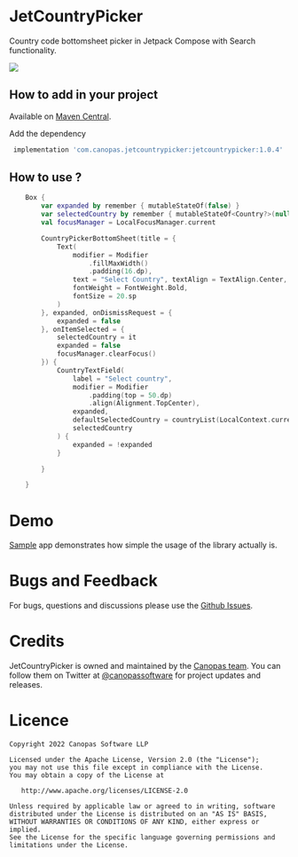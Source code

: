# JetCountryPicker

Country code bottomsheet picker in Jetpack Compose with Search functionality.

<img src="https://github.com/canopas/JetCountrypicker/blob/main/gif/Peek%202022-04-11%2011-46.gif" />

## How to add in your project

Available on [Maven Central](https://repo1.maven.org/maven2/com/canopas/jetcountrypicker/jetcountrypicker/).
  
Add the dependency
```gradle
 implementation 'com.canopas.jetcountrypicker:jetcountrypicker:1.0.4'
```

## How to use ?
```kotlin
    Box {
        var expanded by remember { mutableStateOf(false) }
        var selectedCountry by remember { mutableStateOf<Country?>(null) }
        val focusManager = LocalFocusManager.current

        CountryPickerBottomSheet(title = {
            Text(
                modifier = Modifier
                    .fillMaxWidth()
                    .padding(16.dp),
                text = "Select Country", textAlign = TextAlign.Center,
                fontWeight = FontWeight.Bold,
                fontSize = 20.sp
            )
        }, expanded, onDismissRequest = {
            expanded = false
        }, onItemSelected = {
            selectedCountry = it
            expanded = false
            focusManager.clearFocus()
        }) {
            CountryTextField(
                label = "Select country",
                modifier = Modifier
                    .padding(top = 50.dp)
                    .align(Alignment.TopCenter),
                expanded,
                defaultSelectedCountry = countryList(LocalContext.current).single { it.code == "IN" },
                selectedCountry
            ) {
                expanded = !expanded
            }

        }

    }
```

# Demo
[Sample](https://github.com/canopas/JetCountrypicker/tree/main/app) app demonstrates how simple the usage of the library actually is.

# Bugs and Feedback
For bugs, questions and discussions please use the [Github Issues](https://github.com/canopas/JetCountrypicker/issues).

# Credits

JetCountryPicker is owned and maintained by the [Canopas team](https://canopas.com/). You can follow them on Twitter at [@canopassoftware](https://twitter.com/canopassoftware) for project updates and releases.

# Licence

```
Copyright 2022 Canopas Software LLP

Licensed under the Apache License, Version 2.0 (the "License");
you may not use this file except in compliance with the License.
You may obtain a copy of the License at

   http://www.apache.org/licenses/LICENSE-2.0

Unless required by applicable law or agreed to in writing, software
distributed under the License is distributed on an "AS IS" BASIS,
WITHOUT WARRANTIES OR CONDITIONS OF ANY KIND, either express or implied.
See the License for the specific language governing permissions and
limitations under the License.
```


